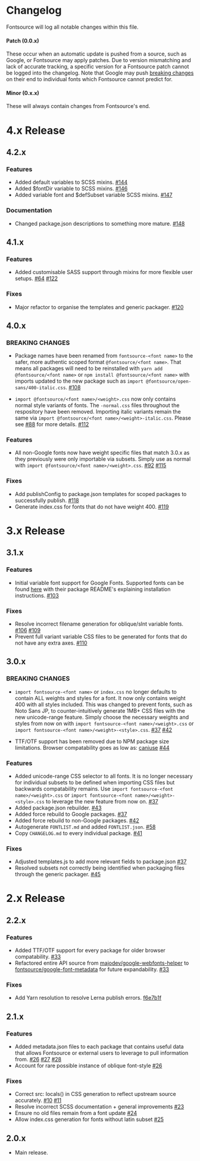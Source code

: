 # Changelog

Fontsource will log all notable changes within this file.

#### Patch (0.0.x)

These occur when an automatic update is pushed from a source, such as Google, or Fontsource may apply patches. Due to version mismatching and lack of accurate tracking, a specific version for a Fontsource patch cannot be logged into the changelog. Note that Google may push [breaking changes](https://github.com/google/fonts/issues/1307) on their end to individual fonts which Fontsource cannot predict for.

#### Minor (0.x.x)

These will always contain changes from Fontsource's end.

# 4.x Release

## 4.2.x

### Features

- Added default variables to SCSS mixins. [#144](https://github.com/fontsource/fontsource/pull/144)
- Added $fontDir variable to SCSS mixins. [#146](https://github.com/fontsource/fontsource/pull/146)
- Added variable font and $defSubset variable SCSS mixins. [#147](https://github.com/fontsource/fontsource/pull/147)

### Documentation

- Changed package.json descriptions to something more mature. [#148](https://github.com/fontsource/fontsource/pull/148)

## 4.1.x

### Features

- Added customisable SASS support through mixins for more flexible user setups. [#64](https://github.com/fontsource/fontsource/issues/64) [#122](https://github.com/fontsource/fontsource/pull/122)

### Fixes

- Major refactor to organise the templates and generic packager. [#120](https://github.com/fontsource/fontsource/pull/120)

## 4.0.x

### BREAKING CHANGES

- Package names have been renamed from `fontsource-<font name>` to the safer, more authentic scoped format `@fontsource/<font name>`.
  That means all packages will need to be reinstalled with `yarn add @fontsource/<font name>` or `npm install @fontsource/<font name>` with imports updated to the new package such as `import @fontsource/open-sans/400-italic.css`. [#108](https://github.com/fontsource/fontsource/issues/108)

- `import @fontsource/<font name>/<weight>.css` now only contains normal style variants of fonts. The `-normal.css` files throughout the respository have been removed. Importing italic variants remain the same via `import @fontsource/<font name>/<weight>-italic.css`.
  Please see [#88](https://github.com/fontsource/fontsource/issues/88) for more details. [#112](https://github.com/fontsource/fontsource/pull/112)

### Features

- All non-Google fonts now have weight specific files that match 3.0.x as they previously were only importable via subsets. Simply use as normal with `import @fontsource/<font name>/<weight>.css`. [#92](https://github.com/fontsource/fontsource/issues/92) [#115](https://github.com/fontsource/fontsource/pull/115)

### Fixes

- Add publishConfig to package.json templates for scoped packages to successfully publish. [#118](https://github.com/fontsource/fontsource/pull/118)
- Generate index.css for fonts that do not have weight 400. [#119](https://github.com/fontsource/fontsource/pull/119)

# 3.x Release

## 3.1.x

### Features

- Initial variable font support for Google Fonts. Supported fonts can be found [here](https://fonts.google.com/variablefonts) with their package README's explaining installation instructions. [#103](https://github.com/fontsource/fontsource/pull/103)

### Fixes

- Resolve incorrect filename generation for oblique/slnt variable fonts. [#106](https://github.com/fontsource/fontsource/pull/106) [#109](https://github.com/fontsource/fontsource/pull/109)
- Prevent full variant variable CSS files to be generated for fonts that do not have any extra axes. [#110](https://github.com/fontsource/fontsource/pull/110)

## 3.0.x

### BREAKING CHANGES

- `import fontsource-<font name>` or `index.css` no longer defaults to contain ALL weights and styles for a font. It now only contains weight 400 with all styles included. This was changed to prevent fonts, such as Noto Sans JP, to counter-intuitively generate 1MB+ CSS files with the new unicode-range feature.
  Simply choose the necessary weights and styles from now on with `import fontsource-<font name>/<weight>.css` or `import fontsource-<font name>/<weight>-<style>.css`. [#37](https://github.com/fontsource/fontsource/pull/37) [#42](https://github.com/fontsource/fontsource/pull/42)

- TTF/OTF support has been removed due to NPM package size limitations. Browser compatability goes as low as: [caniuse](https://caniuse.com/#feat=woff) [#44](https://github.com/fontsource/fontsource/pull/44)

### Features

- Added unicode-range CSS selector to all fonts. It is no longer necessary for individual subsets to be defined when importing CSS files but backwards compatability remains. Use `import fontsource-<font name>/<weight>.css` or `import fontsource-<font name>/<weight>-<style>.css` to leverage the new feature from now on. [#37](https://github.com/fontsource/fontsource/pull/37)
- Added package.json rebuilder. [#43](https://github.com/fontsource/fontsource/pull/43)
- Added force rebuild to Google packages. [#37](https://github.com/fontsource/fontsource/pull/37)
- Added force rebuild to non-Google packages. [#42](https://github.com/fontsource/fontsource/pull/42)
- Autogenerate `FONTLIST.md` and added `FONTLIST.json`. [#58](https://github.com/fontsource/fontsource/pull/58)
- Copy `CHANGELOG.md` to every individual package. [#41](https://github.com/fontsource/fontsource/pull/41)

### Fixes

- Adjusted templates.js to add more relevant fields to package.json [#37](https://github.com/fontsource/fontsource/pull/37)
- Resolved subsets not correctly being identified when packaging files through the generic packager. [#45](https://github.com/fontsource/fontsource/pull/45)

# 2.x Release

## 2.2.x

### Features

- Added TTF/OTF support for every package for older browser compatability. [#33](https://github.com/fontsource/fontsource/pull/33)
- Refactored entire API source from [majodev/google-webfonts-helper](https://github.com/majodev/google-webfonts-helper) to [fontsource/google-font-metadata](https://github.com/fontsource/google-font-metadata) for future expandability. [#33](https://github.com/fontsource/fontsource/pull/33)

### Fixes

- Add Yarn resolution to resolve Lerna publish errors. [f6e7b1f](https://github.com/fontsource/fontsource/commit/f6e7b1f08639d1e3c17a52e485ef24fb9980b5d9)

## 2.1.x

### Features

- Added metadata.json files to each package that contains useful data that allows Fontsource or external users to leverage to pull information from. [#26](https://github.com/fontsource/fontsource/pull/26) [#27](https://github.com/fontsource/fontsource/pull/27) [#28](https://github.com/fontsource/fontsource/pull/28)
- Account for rare possible instance of oblique font-style [#26](https://github.com/fontsource/fontsource/pull/26)

### Fixes

- Correct src: locals() in CSS generation to reflect upstream source accurately. [#10](https://github.com/fontsource/fontsource/pull/10) [#11](https://github.com/fontsource/fontsource/pull/11)
- Resolve incorrect SCSS documentation + general improvements [#23](https://github.com/fontsource/fontsource/pull/23)
- Ensure no old files remain from a font update [#24](https://github.com/fontsource/fontsource/pull/24)
- Allow index.css generation for fonts without latin subset [#25](https://github.com/fontsource/fontsource/pull/25)

## 2.0.x

- Main release.

